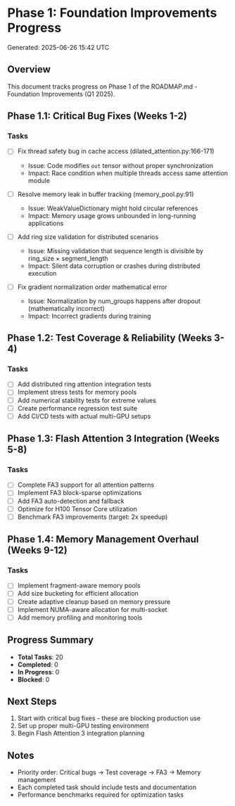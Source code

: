 # Phase 1: Foundation Improvements Progress

Generated: 2025-06-26 15:42 UTC

## Overview

This document tracks progress on Phase 1 of the ROADMAP.md - Foundation Improvements (Q1 2025).

## Phase 1.1: Critical Bug Fixes (Weeks 1-2)

### Tasks

- [ ] Fix thread safety bug in cache access (dilated_attention.py:166-171)
  - Issue: Code modifies `out` tensor without proper synchronization
  - Impact: Race condition when multiple threads access same attention module
  
- [ ] Resolve memory leak in buffer tracking (memory_pool.py:91)
  - Issue: WeakValueDictionary might hold circular references
  - Impact: Memory usage grows unbounded in long-running applications
  
- [ ] Add ring size validation for distributed scenarios
  - Issue: Missing validation that sequence length is divisible by ring_size × segment_length
  - Impact: Silent data corruption or crashes during distributed execution
  
- [ ] Fix gradient normalization order mathematical error
  - Issue: Normalization by num_groups happens after dropout (mathematically incorrect)
  - Impact: Incorrect gradients during training

## Phase 1.2: Test Coverage & Reliability (Weeks 3-4)

### Tasks

- [ ] Add distributed ring attention integration tests
- [ ] Implement stress tests for memory pools
- [ ] Add numerical stability tests for extreme values
- [ ] Create performance regression test suite
- [ ] Add CI/CD tests with actual multi-GPU setups

## Phase 1.3: Flash Attention 3 Integration (Weeks 5-8)

### Tasks

- [ ] Complete FA3 support for all attention patterns
- [ ] Implement FA3 block-sparse optimizations
- [ ] Add FA3 auto-detection and fallback
- [ ] Optimize for H100 Tensor Core utilization
- [ ] Benchmark FA3 improvements (target: 2x speedup)

## Phase 1.4: Memory Management Overhaul (Weeks 9-12)

### Tasks

- [ ] Implement fragment-aware memory pools
- [ ] Add size bucketing for efficient allocation
- [ ] Create adaptive cleanup based on memory pressure
- [ ] Implement NUMA-aware allocation for multi-socket
- [ ] Add memory profiling and monitoring tools

## Progress Summary

- **Total Tasks**: 20
- **Completed**: 0
- **In Progress**: 0
- **Blocked**: 0

## Next Steps

1. Start with critical bug fixes - these are blocking production use
2. Set up proper multi-GPU testing environment
3. Begin Flash Attention 3 integration planning

## Notes

- Priority order: Critical bugs → Test coverage → FA3 → Memory management
- Each completed task should include tests and documentation
- Performance benchmarks required for optimization tasks